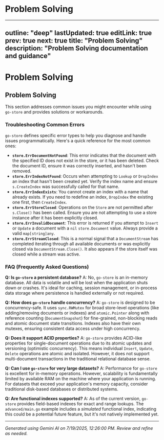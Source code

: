 # Problem Solving

---
outline: "deep"
lastUpdated: true
editLink: true
prev: true
next: true
title: "Problem Solving"
description: "Problem Solving documentation and guidance"
---
# Problem Solving

## Problem Solving

This section addresses common issues you might encounter while using `go-store` and provides solutions or workarounds.

### Troubleshooting Common Errors

`go-store` defines specific error types to help you diagnose and handle issues programmatically. Here's a quick reference for the most common ones:

*   **`store.ErrDocumentNotFound`**: This error indicates that the document with the specified ID does not exist in the store, or it has been deleted. Check the document ID, ensure it was correctly inserted, and hasn't been removed.
*   **`store.ErrIndexNotFound`**: Occurs when attempting to `Lookup` or `DropIndex` an index that hasn't been created yet. Verify the index name and ensure `s.CreateIndex` was successfully called for that name.
*   **`store.ErrIndexExists`**: You cannot create an index with a name that already exists. If you need to redefine an index, `DropIndex` the existing one first, then `CreateIndex`.
*   **`store.ErrStoreClosed`**: Operations on the `Store` are not permitted after `s.Close()` has been called. Ensure you are not attempting to use a store instance after it has been explicitly closed.
*   **`store.ErrInvalidDocument`**: This error is returned if you attempt to `Insert` or `Update` a document with a `nil` `store.Document` value. Always provide a valid `map[string]any`.
*   **`store.ErrStreamClosed`**: This is a normal signal that a `DocumentStream` has completed iterating through all available documents or was explicitly closed via `DocumentStream.Close()`. It also appears if the store itself was closed while a stream was active.

### FAQ (Frequently Asked Questions)

**Q: Is `go-store` a persistent database?**
A: No, `go-store` is an in-memory database. All data is volatile and will be lost when the application shuts down or crashes. It's ideal for caching, session management, or in-process data storage where persistence is handled externally or not required.

**Q: How does `go-store` handle concurrency?**
A: `go-store` is designed to be concurrency-safe. It uses `sync.RWMutex` for broad store-level operations (like adding/removing documents or indexes) and `atomic.Pointer` along with reference counting (`DocumentSnapshot`) for fine-grained, non-blocking reads and atomic document state transitions. Indexes also have their own mutexes, ensuring consistent data access under high concurrency.

**Q: Does it support ACID properties?**
A: `go-store` provides ACID-like properties for single-document operations due to its atomic updates and versioning (optimistic concurrency). This means individual `Insert`, `Update`, `Delete` operations are atomic and isolated. However, it does not support multi-document transactions in the traditional relational database sense.

**Q: Can I use `go-store` for very large datasets?**
A: Performance for `go-store` is excellent for in-memory operations. However, scalability is fundamentally limited by available RAM on the machine where your application is running. For datasets that exceed your application's memory capacity, consider traditional disk-based databases or distributed systems.

**Q: Are functional indexes supported?**
A: As of the current version, `go-store` provides field-based indexes for exact and range lookups. The `advanced/main.go` example includes a *simulated* functional index, indicating this could be a potential future feature, but it's not natively implemented yet.


---
*Generated using Gemini AI on 7/19/2025, 12:26:00 PM. Review and refine as needed.*